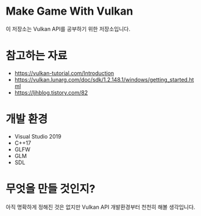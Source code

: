 # Make Game With Vulkan
이 저장소는 Vulkan API를 공부하기 위한 저장소입니다.

# 참고하는 자료

* https://vulkan-tutorial.com/Introduction
* https://vulkan.lunarg.com/doc/sdk/1.2.148.1/windows/getting_started.html
* https://ljhblog.tistory.com/82

# 개발 환경
* Visual Studio 2019
* C++17
* GLFW
* GLM
* SDL

# 무엇을 만들 것인지?

아직 명확하게 정해진 것은 없지만 Vulkan API 개발환경부터 천천히 해볼 생각입니다.